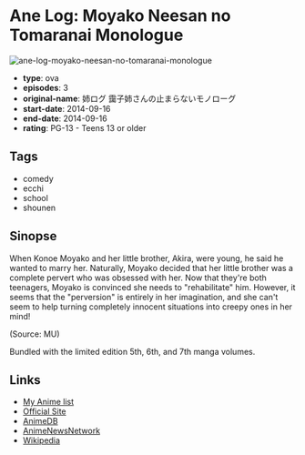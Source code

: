 # Ane Log: Moyako Neesan no Tomaranai Monologue

![ane-log-moyako-neesan-no-tomaranai-monologue](https://cdn.myanimelist.net/images/anime/5/66839.jpg)

-   **type**: ova
-   **episodes**: 3
-   **original-name**: 姉ログ 靄子姉さんの止まらないモノローグ
-   **start-date**: 2014-09-16
-   **end-date**: 2014-09-16
-   **rating**: PG-13 - Teens 13 or older

## Tags

-   comedy
-   ecchi
-   school
-   shounen

## Sinopse

When Konoe Moyako and her little brother, Akira, were young, he said he wanted to marry her. Naturally, Moyako decided that her little brother was a complete pervert who was obsessed with her. Now that they're both teenagers, Moyako is convinced she needs to "rehabilitate" him. However, it seems that the "perversion" is entirely in her imagination, and she can't seem to help turning completely innocent situations into creepy ones in her mind!

(Source: MU)

Bundled with the limited edition 5th, 6th, and 7th manga volumes.

## Links

-   [My Anime list](https://myanimelist.net/anime/24531/Ane_Log__Moyako_Neesan_no_Tomaranai_Monologue)
-   [Official Site](http://www.shogakukan.co.jp/pr/anisun/anelog/)
-   [AnimeDB](http://anidb.info/perl-bin/animedb.pl?show=anime&aid=10673)
-   [AnimeNewsNetwork](http://www.animenewsnetwork.com/encyclopedia/anime.php?id=16487)
-   [Wikipedia](http://ja.wikipedia.org/wiki/%E5%A7%89%E3%83%AD%E3%82%B0_%E9%9D%84%E5%AD%90%E5%A7%89%E3%81%95%E3%82%93%E3%81%AE%E6%AD%A2%E3%81%BE%E3%82%89%E3%81%AA%E3%81%84%E3%83%A2%E3%83%8E%E3%83%AD%E3%83%BC%E3%82%B0)

